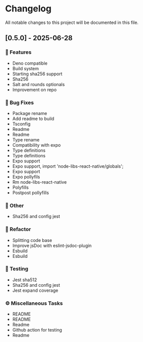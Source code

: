 # Changelog

All notable changes to this project will be documented in this file.

## [0.5.0] - 2025-06-28

### 🚀 Features

- Deno compatible
- Build system
- Starting sha256 support
- Sha256
- Salt and rounds optionals
- Improvement on repo

### 🐛 Bug Fixes

- Package rename
- Add readme to build
- Tsconfig
- Readme
- Readme
- Type rename
- Compatibility with expo
- Type definitions
- Type definitions
- Expo support
- Expo support, import 'node-libs-react-native/globals';
- Expo support
- Expo pollyfils
- Rm node-libs-react-native
- Polyfills
- Postpost pollyfills

### 💼 Other

- Sha256 and config jest

### 🚜 Refactor

- Splitting code base
- Improve jsDoc with eslint-jsdoc-plugin
- Esbuild
- Esbuild

### 🧪 Testing

- Jest sha512
- Sha256 and config jest
- Jest expand coverage

### ⚙️ Miscellaneous Tasks

- README
- README
- Readme
- Github action for testing
- Readme

<!-- generated by git-cliff -->
